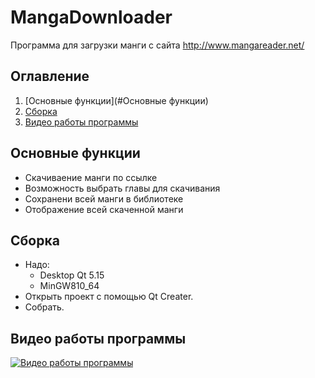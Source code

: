 # MangaDownloader
Программа для загрузки манги с сайта http://www.mangareader.net/

## Оглавление
1. [Основные функции](#Основные функции)
2. [Сборка](#Сборка)
3. [Видео работы программы](#Видео-работы-программы)

## Основные функции
* Скачиваение манги по ссылке
* Возможность выбрать главы для скачивания
* Сохранени всей манги в библиотеке
* Отображение всей скаченной манги

## Сборка
- Надо:
    - Desktop Qt 5.15
    - MinGW810_64
- Открыть проект с помощью Qt Creater.
- Собрать.

## Видео работы программы
[![Видео работы программы](https://sun9-50.userapi.com/c858416/v858416721/21226f/mEhJCPa-5PM.jpg)](https://drive.google.com/file/d/1fexwdU7rHvKSFG9bVtIs7DvxAG6eyNep/view)
